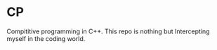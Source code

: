 # CP
Compititive programming  in C++. This repo is nothing but Intercepting myself in the coding world.
